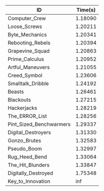 |ID|Time(s)|
|-|-|
|Computer_Crew|1.18090|
|Loose_Screws|1.20211|
|Byte_Mechanics|1.20341|
|Rebooting_Rebels|1.20394|
|Grapevine_Squad|1.20863|
|Prime_Calculus|1.20952|
|Artful_Maneuvers|1.21055|
|Creed_Symbol|1.23606|
|Smalltalk_Dribble|1.24192|
|Beasts|1.26461|
|Blackouts|1.27215|
|Hackerjacks|1.28219|
|The_ERROR_List|1.28256|
|Pint_Sized_Benchwarmers|1.29337|
|Digital_Destroyers|1.31330|
|Gonzo_Brutes|1.32583|
|Pseudo_Boom|1.32997|
|Rug_Heed_Bend|1.33064|
|The_Hit_Blunders|1.33847|
|Digitally_Destroyed|1.75348|
|Key_to_Innovation|inf|
